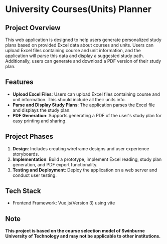 # University Courses(Units) Planner
<!-- md:version 1.0 -->

## Project Overview
This web application is designed to help users generate personalized study plans based on provided Excel data about courses and units. Users can upload Excel files containing course and unit information, and the application will parse this data and display a suggested study path. Additionally, users can generate and download a PDF version of their study plan.

## Features
- **Upload Excel Files**: Users can upload Excel files containing course and unit information. This should include all their units info.
- **Parse and Display Study Plans**: The application parses the Excel file and displays the study plan.
- **PDF Generation**: Supports generating a PDF of the user's study plan for easy printing and sharing.

## Project Phases
1. **Design**: Includes creating wireframe designs and user experience storyboards.
2. **Implementation**: Build a prototype, implement Excel reading, study plan generation, and PDF export functionality.
3. **Testing and Deployment**: Deploy the application on a web server and conduct user testing.

## Tech Stack
- Frontend Framework: Vue.js(Version 3) using vite

## Note
**This project is based on the course selection model of Swinburne University of Technology and may not be applicable to other institutions.**
